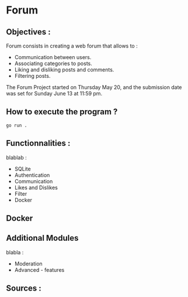 # Forum

## Objectives :

Forum consists in creating a web forum that allows to :
*    Communication between users.
*    Associating categories to posts.
*    Liking and disliking posts and comments.
*    Filtering posts.

The Forum Project started on Thursday May 20, and the submission date was set for Sunday June 13 at 11:59 pm.


## How to execute the program ?

```console
go run .

```


## Functionnalities :

blablab :
*   SQLite
*   Authentication 
*   Communication
*   Likes and Dislikes
*   Filter
*   Docker


## Docker


## Additional Modules

blabla :
*   Moderation
*   Advanced - features


## Sources :